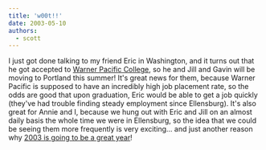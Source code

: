 ```yaml
---
title: 'w00t!!'
date: 2003-05-10
authors:
  - scott
---
```


I just got done talking to my friend Eric in Washington, and it turns out that he got accepted to [Warner Pacific College](http://www.warnerpacific.edu/), so he and Jill and Gavin will be moving to Portland this summer! It's great news for them, because Warner Pacific is supposed to have an incredibly high job placement rate, so the odds are good that upon graduation, Eric would be able to get a job quickly (they've had trouble finding steady employment since Ellensburg). It's also great for Annie and I, because we hung out with Eric and Jill on an almost daily basis the whole time we were in Ellensburg, so the idea that we could be seeing them more frequently is very exciting... and just another reason why [2003 is going to be a great year](/blog/2003/2003-is-going-to-be-a-great-year/)!
